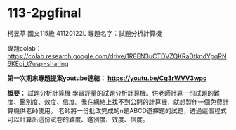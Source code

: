 # 113-2pgfinal
柯昱葶 國文115級 41120122L
專題名字：試題分析計算機

專題colab：
https://colab.research.google.com/drive/1R8EN3uCTDVZQKRaDtkndYpqRN6KEoj_t?usp=sharing

**第一次期末專題提案youtube連結：**
**https://youtu.be/Cg3rWVV3wpc**

**概要：**
試題分析計算機
學習評量的試題分析計算機。供老師計算一份試題的難度、鑑別度、效度、信度。我在網絡上找不到公開的計算機，就想製作一個免費計算機供老師使用。
老師將一份批改完成的n題ABCD選擇題的試題，透過這個程式可以計算出這份試卷的難度、鑑別度、效度、信度。
